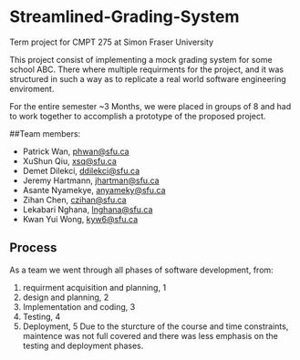 Streamlined-Grading-System
==========================

Term project for CMPT 275 at Simon Fraser University

This project consist of implementing a mock grading system for some school ABC. 
There where multiple requirments for the project, and it was structured in such a way as to 
replicate a real world software engineering enviroment. 

For the entire semester ~3 Months, we were placed in groups of 8 and had to work together to accomplish 
a prototype of the proposed project. 

##Team members: 
* Patrick Wan,  phwan@sfu.ca
* XuShun Qiu,  xsq@sfu.ca
* Demet Dilekci, ddilekci@sfu.ca
* Jeremy Hartmann, jhartman@sfu.ca
* Asante Nyamekye, anyameky@sfu.ca
* Zihan Chen, czihan@sfu.ca
* Lekabari Nghana, lnghana@sfu.ca
* Kwan Yui Wong, kyw6@sfu.ca

## Process
As a team we went through all phases of software development, from: 
1. requirment acquisition and planning, 1
2. design and planning, 2
3. Implementation and coding, 3
4. Testing, 4 
5. Deployment, 5
Due to the sturcture of the course and time constraints, maintence was not full covered and there was less emphasis
on the testing and deployment phases.

